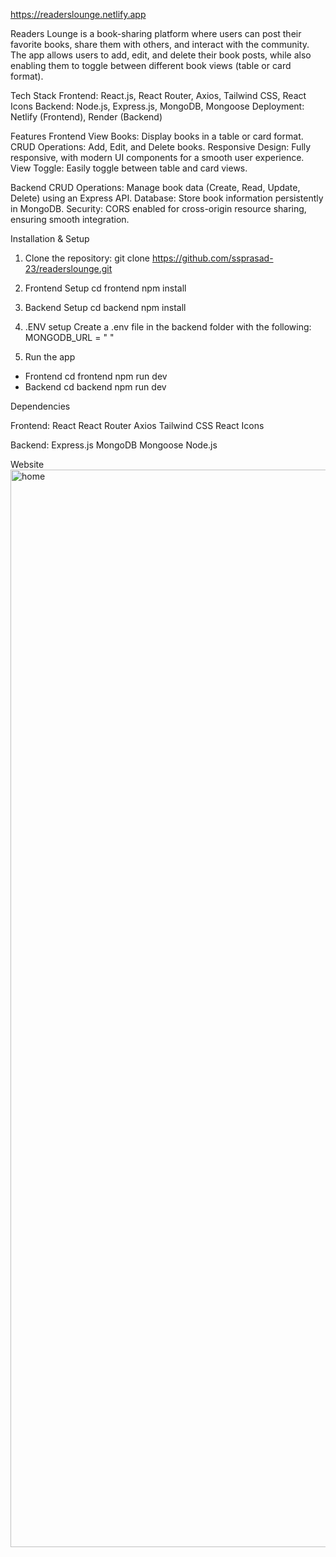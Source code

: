 https://readerslounge.netlify.app

Readers Lounge is a book-sharing platform where users can post their favorite books, share them with others, and interact with the community. The app allows users to add, edit, and delete their book posts, while also enabling them to toggle between different book views (table or card format).


Tech Stack
Frontend: React.js, React Router, Axios, Tailwind CSS, React Icons
Backend: Node.js, Express.js, MongoDB, Mongoose
Deployment: Netlify (Frontend), Render (Backend)


Features
Frontend
View Books: Display books in a table or card format.
CRUD Operations: Add, Edit, and Delete books.
Responsive Design: Fully responsive, with modern UI components for a smooth user experience.
View Toggle: Easily toggle between table and card views.

Backend
CRUD Operations: Manage book data (Create, Read, Update, Delete) using an Express API.
Database: Store book information persistently in MongoDB.
Security: CORS enabled for cross-origin resource sharing, ensuring smooth integration.

Installation & Setup
1. Clone the repository:
git clone https://github.com/ssprasad-23/readerslounge.git

2. Frontend Setup
cd frontend
npm install

3. Backend Setup
cd backend
npm install

4. .ENV setup 
Create a .env file in the backend folder with the following:
MONGODB_URL = " "

5. Run the app
- Frontend
cd frontend
npm run dev
- Backend
cd backend
npm run dev

Dependencies

Frontend:
React
React Router
Axios
Tailwind CSS
React Icons

Backend:
Express.js
MongoDB
Mongoose
Node.js

Website
<img width="1724" alt="home" src="https://github.com/user-attachments/assets/b191fd2a-b824-404a-8b2d-c267ec85221e" />


